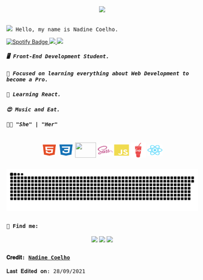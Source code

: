 <div min-width="300px" max-width="300px" width="100%" align="center" alt="Garota programando">
  <img src="https://media.giphy.com/media/L1R1tvI9svkIWwpVYr/giphy.gif">
</div>
<br>

<div align="left">
<p> 
 <samp>
   <img src="https://raw.githubusercontent.com/iampavangandhi/iampavangandhi/master/gifs/Hi.gif" width="30px"> Hello, my name is Nadine Coelho. 
 </samp>
  <p> 
    <a target="_blank" href="https://open.spotify.com/user/22kzmah6evjt6zxodgo57wbjq">
      <img src="https://img.shields.io/badge/-coelho--na-1ED760?style=flat-square&amp;labelColor=fff&amp;logo=Spotify&amp;link=https://open.spotify.com/user/22kzmah6evjt6zxodgo57wbjq" alt="Spotify Badge">
    </a>
    <a href="https://codepen.io/coelho-na" target="_blank">
      <img src="https://img.shields.io/badge/CodePen-white?style=for-the-badge&logo=codepen&logoColor=black" height="20px"/>
    </a>
    <a href="https://www.hackerrank.com/coelho_na?hr_r=1">
      <img src="https://img.shields.io/badge/-Hackerrank-2EC866?style=for-the-badge&logo=HackerRank&logoColor=white" height="20px" />
    </a>  
  </p>
 </p>
  
<samp>
  <h5>🖥️ Front-End Development Student. </h5>
  <h5>🎯 Focused on learning everything about Web Development to become a Pro.</h5>
  <h5>🥇 Learning React.</h5>
  <h5>😍 Music and Eat.</h5>
  <h5>👩‍💻 "She" | "Her" </h5> 
</samp>
 
 

<div style="display: inline_block" align="center"><br>
  <img align="center" alt="HTML" height="30" width="40" src="https://github.com/devicons/devicon/blob/master/icons/html5/html5-plain.svg">
  <img align="center" alt="CSS" height="30" width="40" src="https://github.com/devicons/devicon/blob/master/icons/css3/css3-plain.svg">
  <img align="center" height="40" width="55" src="https://download.logo.wine/logo/Bootstrap_(front-end_framework)/Bootstrap_(front-end_framework)-Logo.wine.png">
  <img align="center" alt="Sass" height="30" width="40" src="https://raw.githubusercontent.com/devicons/devicon/9f4f5cdb393299a81125eb5127929ea7bfe42889/icons/sass/sass-original.svg">
  <img align="center" alt="Js" height="30" width="40" src="https://raw.githubusercontent.com/devicons/devicon/master/icons/javascript/javascript-plain.svg">
  <img align="center" alt="Gulp" height"30" width="40" src="https://raw.githubusercontent.com/devicons/devicon/9f4f5cdb393299a81125eb5127929ea7bfe42889/icons/gulp/gulp-plain.svg">
  <img align="center" alt="React" height="30" width="40" src="https://raw.githubusercontent.com/devicons/devicon/master/icons/react/react-original.svg">
</div>
  
  ##

  
  ![Snake animation](https://github.com/coelho-na/coelho-na/blob/output/github-contribution-grid-snake.svg)
 
 ##
 <samp>
  <h4>💬<strong> Find me: </strong></h4>
 </samp>
 <div align="center"> 
  <a href = "mailto:nadine_coelho@hotmail.com"><img src="https://img.shields.io/badge/-Outlook-0078D4?style=for-the-badge&logo=microsoft-outlook&logoColor=white" target="_blank"></a>
  <a href="https://www.instagram.com/coelho_na/" target="_blank"><img src="https://img.shields.io/badge/-Instagram-%23E4405F?style=for-the-badge&logo=instagram&logoColor=white" target="_blank"></a>
  <a href="https://www.linkedin.com/in/coelho-na/" target="_blank"><img src="https://img.shields.io/badge/-LinkedIn-%230077B5?style=for-the-badge&logo=linkedin&logoColor=white" target="_blank"></a>
</div>
  
 ##
  <samp>
    <h4>𝐂𝐫𝐞𝐝𝐢𝐭: <a href="https://github.com/coelho-na">Nadine Coelho</a></h4>
    <p> 𝐋𝐚𝐬𝐭 𝐄𝐝𝐢𝐭𝐞𝐝 𝐨𝐧: 28/09/2021 </p>
  </samp>
</div>


